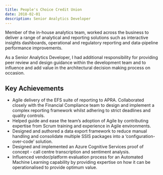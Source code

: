 ```yaml
---
title: People's Choice Credit Union
date: 2018-02-01
description: Senior Analytics Developer
---
```

Member of the in-house analytics team, worked across the business to deliver a range of analytical and reporting solutions such as interactive insights dashboards, operational and regulatory reporting and data-pipeline performance improvements.

As a Senior Analytics Developer, I had additional responsibility for providing peer review and design guidance within the development team and to influence and add value in the architectural decision making process on occasion.

## Key Achievements
- Agile delivery of the EFS suite of reporting to APRA. Collaborated closely with the Financial Compliance team to design and implement a complex reporting framework whilst adhering to strict deadlines and quality controls.
- Helped guide and ease the team’s adoption of Agile by contributing expertise from Scrum training and experience in Agile environments.
- Designed and authored a data export framework to reduce manual handling and consolidate multiple SSIS packages into a ‘configuration-over-code’ solution.
- Designed and implemented an Azure Cognitive Services proof of concept - call centre transcription and sentiment analysis.
- Influenced vendor/platform evaluation process for an Automated Machine Learning capability by providing expertise on how it can be operationalised to provide optimum value.

